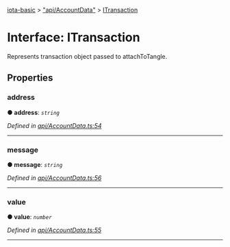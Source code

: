 [iota-basic](../README.md) > ["api/AccountData"](../modules/_api_accountdata_.md) > [ITransaction](../interfaces/_api_accountdata_.itransaction.md)



# Interface: ITransaction


Represents transaction object passed to attachToTangle.


## Properties
<a id="address"></a>

###  address

**●  address**:  *`string`* 

*Defined in [api/AccountData.ts:54](https://github.com/thedewpoint/iota-basic/blob/e0d2d53/src/api/AccountData.ts#L54)*





___

<a id="message"></a>

###  message

**●  message**:  *`string`* 

*Defined in [api/AccountData.ts:56](https://github.com/thedewpoint/iota-basic/blob/e0d2d53/src/api/AccountData.ts#L56)*





___

<a id="value"></a>

###  value

**●  value**:  *`number`* 

*Defined in [api/AccountData.ts:55](https://github.com/thedewpoint/iota-basic/blob/e0d2d53/src/api/AccountData.ts#L55)*





___


